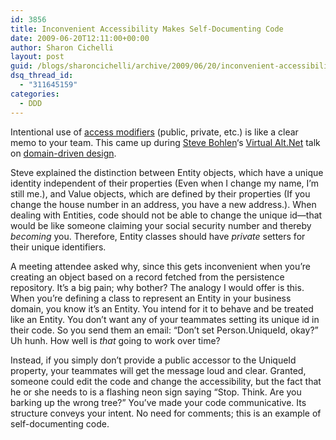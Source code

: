 ```yaml
---
id: 3856
title: Inconvenient Accessibility Makes Self-Documenting Code
date: 2009-06-20T12:11:00+00:00
author: Sharon Cichelli
layout: post
guid: /blogs/sharoncichelli/archive/2009/06/20/inconvenient-accessibility-makes-self-documenting-code.aspx
dsq_thread_id:
  - "311645159"
categories:
  - DDD
---
```

Intentional use of [access modifiers](http://msdn.microsoft.com/en-us/library/ms173121.aspx) (public, private, etc.) is like a clear memo to your team. This came up during [Steve Bohlen](http://unhandled-exceptions.com/blog/)&#8216;s [Virtual Alt.Net](http://www.virtualaltnet.com/) talk on [domain-driven design](http://en.wikipedia.org/wiki/Domain-driven_design).

Steve explained the distinction between Entity objects, which have a unique identity independent of their properties (Even when I change my name, I&#8217;m still me.), and Value objects, which are defined by their properties (If you change the house number in an address, you have a new address.). When dealing with Entities, code should not be able to change the unique id&mdash;that would be like someone claiming your social security number and thereby _becoming_ you. Therefore, Entity classes should have _private_ setters for their unique identifiers.

A meeting attendee asked why, since this gets inconvenient when you&#8217;re creating an object based on a record fetched from the persistence repository. It&#8217;s a big pain; why bother? The analogy I would offer is this. When you&#8217;re defining a class to represent an Entity in your business domain, you know it&#8217;s an Entity. You intend for it to behave and be treated like an Entity. You don&#8217;t want any of your teammates setting its unique id in their code. So you send them an email: &#8220;Don&#8217;t set Person.UniqueId, okay?&#8221; Uh hunh. How well is _that_ going to work over time?

Instead, if you simply don&#8217;t provide a public accessor to the UniqueId property, your teammates will get the message loud and clear. Granted, someone could edit the code and change the accessibility, but the fact that he or she needs to is a flashing neon sign saying &#8220;Stop. Think. Are you barking up the wrong tree?&#8221; You&#8217;ve made your code communicative. Its structure conveys your intent. No need for comments; this is an example of self-documenting code.
